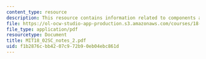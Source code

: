 ```yaml
---
content_type: resource
description: This resource contains information related to components and projection.
file: https://ol-ocw-studio-app-production.s3.amazonaws.com/courses/18-02sc-multivariable-calculus-fall-2010/f1b2876cbb4207c972b90eb04ebc861d_MIT18_02SC_notes_2.pdf
file_type: application/pdf
resourcetype: Document
title: MIT18_02SC_notes_2.pdf
uid: f1b2876c-bb42-07c9-72b9-0eb04ebc861d
---
```

